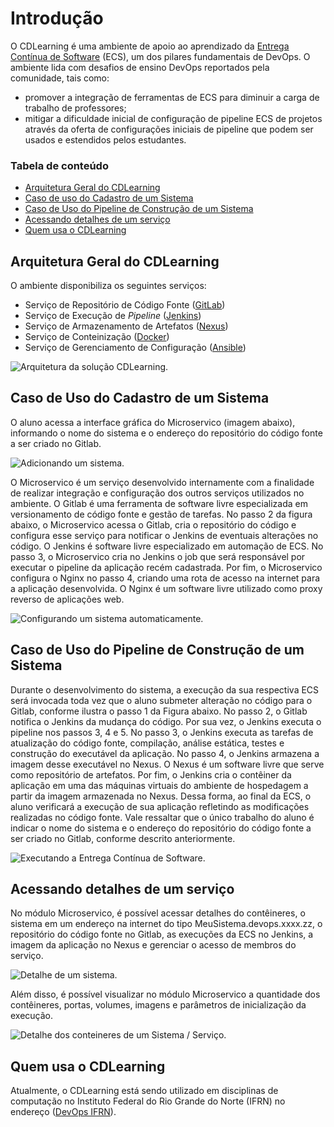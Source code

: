# Introdução

O CDLearning é uma ambiente de apoio ao aprendizado da [Entrega Contínua de Software](https://pt.wikipedia.org/wiki/Entrega_cont%C3%ADnua) (ECS), um dos pilares fundamentais de DevOps. O ambiente lida com desafios de ensino DevOps reportados pela comunidade,  tais  como:  

- promover  a  integração  de  ferramentas  de  ECS  para  diminuir  a carga de trabalho de professores;
- mitigar a dificuldade inicial de configuração de pipeline ECS de projetos através da oferta de configurações iniciais de pipeline que podem ser usados e estendidos pelos estudantes.


### Tabela de conteúdo  

- [Arquitetura Geral do CDLearning](#arquitetura-geral-do-cdlearning)
- [Caso de uso do Cadastro de um Sistema](#caso-de-uso-do-cadastro-de-um-sistema) 
- [Caso de Uso do Pipeline de Construção de um Sistema](#caso-de-uso-do-pipeline-de-construção-de-um-sistema)
- [Acessando detalhes de um serviço](#acessando-detalhes-de-um-serviço)
- [Quem usa o CDLearning](#quem-usa-o-cdlearning)

## Arquitetura Geral do CDLearning

O ambiente disponibiliza os seguintes serviços:

- Serviço de Repositório de Código Fonte ([GitLab](https://about.gitlab.com/))
- Serviço de Execução de _Pipeline_ ([Jenkins](https://www.jenkins.io/))
- Serviço de Armazenamento de Artefatos ([Nexus](https://www.sonatype.com/))
- Serviço de Conteinização ([Docker](https://www.docker.com/))
- Serviço de Gerenciamento de Configuração ([Ansible](https://www.ansible.com/))

![Arquitetura da solução CDLearning.]({{site.url}}/images/arquiteturaDevOps.png "Arquitetura da solução CDLearning.")

## Caso de Uso do Cadastro de um Sistema

O aluno acessa a interface gráfica do Microservico (imagem abaixo), informando o nome do sistema e o endereço do repositório do código fonte a ser criado no Gitlab.

![Adicionando um sistema.]({{site.url}}/images/adicionarServico.png "Cadastrando um sistema.")

O Microservico é um serviço desenvolvido internamente com a finalidade de realizar integração e configuração dos outros serviços utilizados no ambiente. O Gitlab é uma ferramenta de software livre especializada em versionamento de código fonte e gestão de tarefas. No passo 2 da figura abaixo, o Microservico acessa o Gitlab, cria o repositório do código e configura esse serviço para notificar o Jenkins de eventuais alterações no código. O Jenkins é software livre especializado em automação de ECS. No passo 3, o Microservico cria no Jenkins o job que será responsável por executar o pipeline da aplicação recém cadastrada. Por fim, o Microservico configura o Nginx no passo 4, criando uma rota de acesso na internet para a aplicação desenvolvida. O Nginx é um software livre utilizado como proxy reverso de aplicações web.

![Configurando um sistema automaticamente.]({{site.url}}/images/cdlearning_pipeline_cadastro.png "Configurando um sistema automaticamente após cadastro.")

## Caso de Uso do Pipeline de Construção de um Sistema

Durante o desenvolvimento do sistema, a execução da sua respectiva ECS será invocada toda vez que o aluno submeter alteração no código para o Gitlab, conforme ilustra o passo 1 da Figura abaixo. No passo 2, o Gitlab notifica o Jenkins da mudança do código. Por sua vez, o Jenkins executa o pipeline nos passos 3, 4 e 5. No passo 3, o Jenkins executa as tarefas de atualização do código fonte, compilação, análise estática, testes e construção do executável da aplicação. No passo 4, o Jenkins armazena a imagem desse executável no Nexus. O Nexus é um software livre que serve como repositório de artefatos. Por fim, o Jenkins cria o contêiner da aplicação em uma das máquinas virtuais do ambiente de hospedagem a partir da imagem armazenada no Nexus. Dessa forma, ao final da ECS, o aluno verificará a execução de sua aplicação refletindo as modificações realizadas no código fonte. Vale ressaltar que o único trabalho do aluno é indicar o nome do sistema e o endereço do repositório do código fonte a ser criado no Gitlab, conforme descrito anteriormente.

![Executando a Entrega Contínua de Software.]({{site.url}}/images/cdlearning_pipeline.png "Executando a Entrega Contínua de Software.")

## Acessando detalhes de um serviço

No módulo Microservico, é possível acessar detalhes do contêineres, o sistema em um endereço na internet do tipo MeuSistema.devops.xxxx.zz, o repositório do código fonte no Gitlab, as execuções da ECS no Jenkins, a imagem da aplicação no Nexus e gerenciar o acesso de membros do serviço.

![Detalhe de um sistema.]({{site.url}}/images/detalheServico.png "Detalhe de um Sistema / Serviço.")

Além disso, é possível visualizar no módulo Microservico a quantidade dos contêineres, portas, volumes, imagens e parâmetros de inicialização da execução.

![Detalhe dos conteineres de um Sistema / Serviço.]({{site.url}}/images/detalheContaineres.png "Detalhe dos conteineres de um Sistema / Serviço.")


## Quem usa o CDLearning

Atualmente, o CDLearning está sendo utilizado em disciplinas de computação no Instituto Federal do Rio Grande do Norte (IFRN) no endereço ([DevOps IFRN](https://devops.ifrn.edu.br/)).
